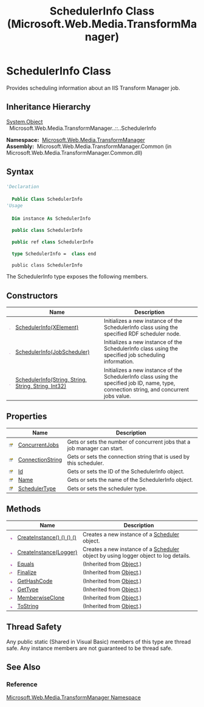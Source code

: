 ﻿---
title: SchedulerInfo Class (Microsoft.Web.Media.TransformManager)
TOCTitle: SchedulerInfo Class
ms:assetid: T:Microsoft.Web.Media.TransformManager.SchedulerInfo
ms:mtpsurl: https://msdn.microsoft.com/en-us/library/microsoft.web.media.transformmanager.schedulerinfo(v=VS.90)
ms:contentKeyID: 35520987
ms.date: 06/14/2012
mtps_version: v=VS.90
f1_keywords:
- Microsoft.Web.Media.TransformManager.SchedulerInfo
dev_langs:
- csharp
- jscript
- vb
- FSharp
- cpp
api_location:
- Microsoft.Web.Media.TransformManager.Common.dll
api_name:
- Microsoft.Web.Media.TransformManager.SchedulerInfo
api_type:
- Managed
topic_type:
- apiref
- kbSyntax
product_family_name: VS
ROBOTS: INDEX,FOLLOW
---

# SchedulerInfo Class

Provides scheduling information about an IIS Transform Manager job.

## Inheritance Hierarchy

[System.Object](https://msdn.microsoft.com/library/e5kfa45b)  
  Microsoft.Web.Media.TransformManager..::..SchedulerInfo  

**Namespace:**  [Microsoft.Web.Media.TransformManager](microsoft-web-media-transformmanager-namespace.md)  
**Assembly:**  Microsoft.Web.Media.TransformManager.Common (in Microsoft.Web.Media.TransformManager.Common.dll)

## Syntax

```vb
'Declaration

  Public Class SchedulerInfo
'Usage

  Dim instance As SchedulerInfo
```

```csharp
  public class SchedulerInfo
```

```cpp
  public ref class SchedulerInfo
```

``` fsharp
  type SchedulerInfo =  class end
```

```jscript
  public class SchedulerInfo
```

The SchedulerInfo type exposes the following members.

## Constructors

||Name|Description|
|--- |--- |--- |
|![Public method](images/Hh125771.pubmethod(en-us,VS.90).gif "Public method")|[SchedulerInfo(XElement)](schedulerinfo-constructor-xelement-microsoft-web-media-transformmanager.md)|Initializes a new instance of the SchedulerInfo class using the specified RDF scheduler node.|
|![Public method](images/Hh125771.pubmethod(en-us,VS.90).gif "Public method")|[SchedulerInfo(JobScheduler)](schedulerinfo-constructor-jobscheduler-microsoft-web-media-transformmanager.md)|Initializes a new instance of the SchedulerInfo class using the specified job scheduling information.|
|![Public method](images/Hh125771.pubmethod(en-us,VS.90).gif "Public method")|[SchedulerInfo(String, String, String, String, Int32)](schedulerinfo-constructor-string-string-string-string-int32-microsoft-web-media-transformmanager.md)|Initializes a new instance of the SchedulerInfo class using the specified job ID, name, type, connection string, and concurrent jobs value.|

## Properties

||Name|Description|
|--- |--- |--- |
|![Public property](images/Hh125762.pubproperty(en-us,VS.90).gif "Public property")|[ConcurrentJobs](schedulerinfo-concurrentjobs-property-microsoft-web-media-transformmanager.md)|Gets or sets the number of concurrent jobs that a job manager can start.|
|![Public property](images/Hh125762.pubproperty(en-us,VS.90).gif "Public property")|[ConnectionString](schedulerinfo-connectionstring-property-microsoft-web-media-transformmanager.md)|Gets or sets the connection string that is used by this scheduler.|
|![Public property](images/Hh125762.pubproperty(en-us,VS.90).gif "Public property")|[Id](schedulerinfo-id-property-microsoft-web-media-transformmanager.md)|Gets or sets the ID of the SchedulerInfo object.|
|![Public property](images/Hh125762.pubproperty(en-us,VS.90).gif "Public property")|[Name](schedulerinfo-name-property-microsoft-web-media-transformmanager.md)|Gets or sets the name of the SchedulerInfo object.|
|![Public property](images/Hh125762.pubproperty(en-us,VS.90).gif "Public property")|[SchedulerType](schedulerinfo-schedulertype-property-microsoft-web-media-transformmanager.md)|Gets or sets the scheduler type.|

## Methods

||Name|Description|
|--- |--- |--- |
|![Public method](images/Hh125771.pubmethod(en-us,VS.90).gif "Public method")|[CreateInstance() () () ()](schedulerinfo-createinstance-method-microsoft-web-media-transformmanager_1.md)|Creates a new instance of a [Scheduler](scheduler-class-microsoft-web-media-transformmanager.md) object.|
|![Public method](images/Hh125771.pubmethod(en-us,VS.90).gif "Public method")|[CreateInstance(Logger)](schedulerinfo-createinstance-method-logger-microsoft-web-media-transformmanager.md)|Creates a new instance of a [Scheduler](scheduler-class-microsoft-web-media-transformmanager.md) object by using logger object to log details.|
|![Public method](images/Hh125771.pubmethod(en-us,VS.90).gif "Public method")|[Equals](https://msdn.microsoft.com/library/bsc2ak47)|(Inherited from [Object](https://msdn.microsoft.com/library/e5kfa45b).)|
|![Protected method](images/Hh125771.protmethod(en-us,VS.90).gif "Protected method")|[Finalize](https://msdn.microsoft.com/library/4k87zsw7)|(Inherited from [Object](https://msdn.microsoft.com/library/e5kfa45b).)|
|![Public method](images/Hh125771.pubmethod(en-us,VS.90).gif "Public method")|[GetHashCode](https://msdn.microsoft.com/library/zdee4b3y)|(Inherited from [Object](https://msdn.microsoft.com/library/e5kfa45b).)|
|![Public method](images/Hh125771.pubmethod(en-us,VS.90).gif "Public method")|[GetType](https://msdn.microsoft.com/library/dfwy45w9)|(Inherited from [Object](https://msdn.microsoft.com/library/e5kfa45b).)|
|![Protected method](images/Hh125771.protmethod(en-us,VS.90).gif "Protected method")|[MemberwiseClone](https://msdn.microsoft.com/library/57ctke0a)|(Inherited from [Object](https://msdn.microsoft.com/library/e5kfa45b).)|
|![Public method](images/Hh125771.pubmethod(en-us,VS.90).gif "Public method")|[ToString](https://msdn.microsoft.com/library/7bxwbwt2)|(Inherited from [Object](https://msdn.microsoft.com/library/e5kfa45b).)|

## Thread Safety

Any public static (Shared in Visual Basic) members of this type are thread safe. Any instance members are not guaranteed to be thread safe.

## See Also

### Reference

[Microsoft.Web.Media.TransformManager Namespace](microsoft-web-media-transformmanager-namespace.md)

